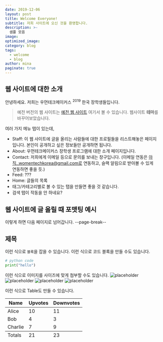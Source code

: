 ```yaml
---
date: 2019-12-06
layout: post
title: Welcome Everyone!
subtitle: 저희 사이트에 오신 것을 환영합니다.
description: >-
  샘플 모음
image:
optimized_image:
category: blog
tags:
  - welcome
  - blog
author: mina
paginate: true
---
```


## 웹 사이트에 대한 소개
안녕하세요. 저희는 우먼테크메이커스 <sup>2019</sup> 한국 장학생들입니다.
> 예전 버전의 웹 사이트는 <a href="https://womentechkorea.github.io/">예전 웹 사이트</a> 여기서 볼 수 있습니다.
> 웹사이트 **테마**를 바꾸어보았습니다.

여러 가지 메뉴 탭이 있는데,
* Staff: 이 웹 사이트에 글을 올리는 사람들에 대한 프로필들을 리스트해놓은 페이지입니다. 본인이 공개하고 싶은 정보들만 공개하면 됩니다.
* About: 우먼테크메이커스 장학생 프로그램에 대한 소개 페이지입니다.
* Contact: 저희에게 이메일 등으로 문의를 보내는 창구입니다. (이메일 연동은 아직..womentechkorea@gmail.com로 연동하고, 슬랙 알림으로 받아볼 수 있게 연동하면 좋을 듯.)
* Feed: ???
* Home: 글들의 목록
* 태그/카테고리별로 볼 수 있는 탭을 만들면 좋을 것 같습니다.
* 검색 탭이 작동을 안 하네요?

## 웹 사이트에 글 올릴 때 포맷팅 예시
이렇게 하면 다음 페이지로 넘어갑니다.
--page-break--

## 제목
이런 식으로 `블록`을 잡을 수 있습니다.
이런 식으로 코드 블록을 만들 수도 있습니다.
```python
# python code
print("hello")
```

이런 식으로 이미지를 사이즈에 맞게 첨부할 수도 있습니다.
![placeholder](/assets/img/uploads/book_shelf.jpg)
![placeholder](https://placehold.it/800x400 "Large example image")
![placeholder](https://placehold.it/400x200 "Medium example image")
![placeholder](https://placehold.it/200x200 "Small example image")

이런 식으로 Table도 만들 수 있습니다.
<table>
  <thead>
    <tr>
      <th>Name</th>
      <th>Upvotes</th>
      <th>Downvotes</th>
    </tr>
  </thead>
  <tfoot>
    <tr>
      <td>Totals</td>
      <td>21</td>
      <td>23</td>
    </tr>
  </tfoot>
  <tbody>
    <tr>
      <td>Alice</td>
      <td>10</td>
      <td>11</td>
    </tr>
    <tr>
      <td>Bob</td>
      <td>4</td>
      <td>3</td>
    </tr>
    <tr>
      <td>Charlie</td>
      <td>7</td>
      <td>9</td>
    </tr>
  </tbody>
</table>